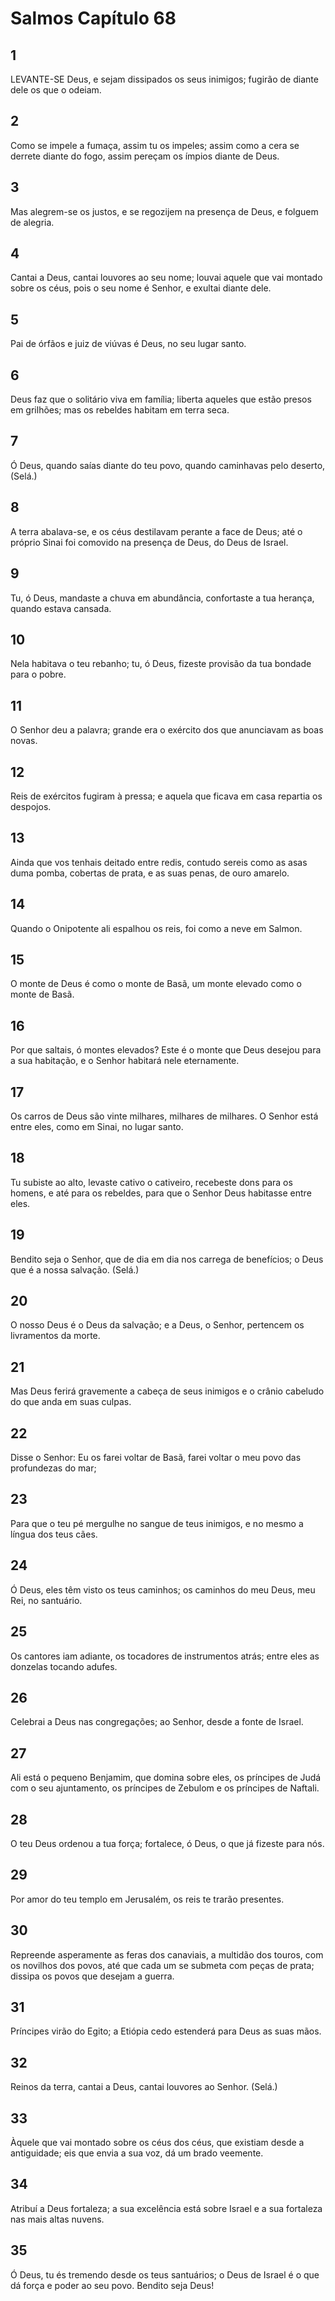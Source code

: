 # Salmos Capítulo 68

## 1
LEVANTE-SE Deus, e sejam dissipados os seus inimigos; fugirão de diante dele os que o odeiam.

## 2
Como se impele a fumaça, assim tu os impeles; assim como a cera se derrete diante do fogo, assim pereçam os ímpios diante de Deus.

## 3
Mas alegrem-se os justos, e se regozijem na presença de Deus, e folguem de alegria.

## 4
Cantai a Deus, cantai louvores ao seu nome; louvai aquele que vai montado sobre os céus, pois o seu nome é Senhor, e exultai diante dele.

## 5
Pai de órfãos e juiz de viúvas é Deus, no seu lugar santo.

## 6
Deus faz que o solitário viva em família; liberta aqueles que estão presos em grilhões; mas os rebeldes habitam em terra seca.

## 7
Ó Deus, quando saías diante do teu povo, quando caminhavas pelo deserto, (Selá.)

## 8
A terra abalava-se, e os céus destilavam perante a face de Deus; até o próprio Sinai foi comovido na presença de Deus, do Deus de Israel.

## 9
Tu, ó Deus, mandaste a chuva em abundância, confortaste a tua herança, quando estava cansada.

## 10
Nela habitava o teu rebanho; tu, ó Deus, fizeste provisão da tua bondade para o pobre.

## 11
O Senhor deu a palavra; grande era o exército dos que anunciavam as boas novas.

## 12
Reis de exércitos fugiram à pressa; e aquela que ficava em casa repartia os despojos.

## 13
Ainda que vos tenhais deitado entre redis, contudo sereis como as asas duma pomba, cobertas de prata, e as suas penas, de ouro amarelo.

## 14
Quando o Onipotente ali espalhou os reis, foi como a neve em Salmon.

## 15
O monte de Deus é como o monte de Basã, um monte elevado como o monte de Basã.

## 16
Por que saltais, ó montes elevados? Este é o monte que Deus desejou para a sua habitação, e o Senhor habitará nele eternamente.

## 17
Os carros de Deus são vinte milhares, milhares de milhares. O Senhor está entre eles, como em Sinai, no lugar santo.

## 18
Tu subiste ao alto, levaste cativo o cativeiro, recebeste dons para os homens, e até para os rebeldes, para que o Senhor Deus habitasse entre eles.

## 19
Bendito seja o Senhor, que de dia em dia nos carrega de benefícios; o Deus que é a nossa salvação. (Selá.)

## 20
O nosso Deus é o Deus da salvação; e a Deus, o Senhor, pertencem os livramentos da morte.

## 21
Mas Deus ferirá gravemente a cabeça de seus inimigos e o crânio cabeludo do que anda em suas culpas.

## 22
Disse o Senhor: Eu os farei voltar de Basã, farei voltar o meu povo das profundezas do mar;

## 23
Para que o teu pé mergulhe no sangue de teus inimigos, e no mesmo a língua dos teus cães.

## 24
Ó Deus, eles têm visto os teus caminhos; os caminhos do meu Deus, meu Rei, no santuário.

## 25
Os cantores iam adiante, os tocadores de instrumentos atrás; entre eles as donzelas tocando adufes.

## 26
Celebrai a Deus nas congregações; ao Senhor, desde a fonte de Israel.

## 27
Ali está o pequeno Benjamim, que domina sobre eles, os príncipes de Judá com o seu ajuntamento, os príncipes de Zebulom e os príncipes de Naftali.

## 28
O teu Deus ordenou a tua força; fortalece, ó Deus, o que já fizeste para nós.

## 29
Por amor do teu templo em Jerusalém, os reis te trarão presentes.

## 30
Repreende asperamente as feras dos canaviais, a multidão dos touros, com os novilhos dos povos, até que cada um se submeta com peças de prata; dissipa os povos que desejam a guerra.

## 31
Príncipes virão do Egito; a Etiópia cedo estenderá para Deus as suas mãos.

## 32
Reinos da terra, cantai a Deus, cantai louvores ao Senhor. (Selá.)

## 33
Àquele que vai montado sobre os céus dos céus, que existiam desde a antiguidade; eis que envia a sua voz, dá um brado veemente.

## 34
Atribuí a Deus fortaleza; a sua excelência está sobre Israel e a sua fortaleza nas mais altas nuvens.

## 35
Ó Deus, tu és tremendo desde os teus santuários; o Deus de Israel é o que dá força e poder ao seu povo. Bendito seja Deus!

